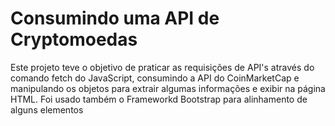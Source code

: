 # Consumindo uma API de Cryptomoedas

Este projeto teve o objetivo de praticar as requisições de API's através do comando fetch do JavaScript, consumindo a API do CoinMarketCap e manipulando os objetos para extrair algumas informações e exibir na página HTML. Foi usado também o Frameworkd Bootstrap para alinhamento de alguns elementos


